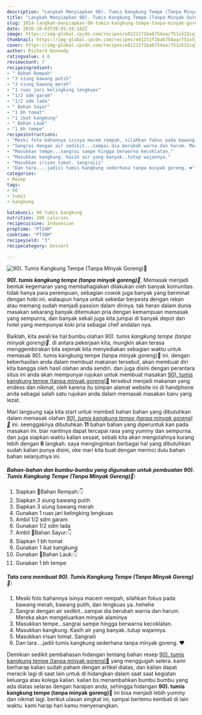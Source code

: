 ```yaml
---
description: "Langkah Menyiapkan 90). Tumis Kangkung Tempe (Tanpa Minyak Goreng)🥗 yang sempurna"
title: "Langkah Menyiapkan 90). Tumis Kangkung Tempe (Tanpa Minyak Goreng)🥗 yang sempurna"
slug: 1014-langkah-menyiapkan-90-tumis-kangkung-tempe-tanpa-minyak-goreng-yang-sempurna
date: 2020-10-03T20:45:19.182Z
image: https://img-global.cpcdn.com/recipes/e81211f1ba6754aa/751x532cq70/90-tumis-kangkung-tempe-tanpa-minyak-goreng🥗-foto-resep-utama.jpg
thumbnail: https://img-global.cpcdn.com/recipes/e81211f1ba6754aa/751x532cq70/90-tumis-kangkung-tempe-tanpa-minyak-goreng🥗-foto-resep-utama.jpg
cover: https://img-global.cpcdn.com/recipes/e81211f1ba6754aa/751x532cq70/90-tumis-kangkung-tempe-tanpa-minyak-goreng🥗-foto-resep-utama.jpg
author: Richard Kennedy
ratingvalue: 4.6
reviewcount: 7
recipeingredient:
- " Bahan Rempah"
- "3 siung bawang putih"
- "3 siung bawang merah"
- "1 ruas jari kelingking lengkuas"
- "1/2 sdm garam"
- "1/2 sdm lada"
- " Bahan Sayur"
- "1 bh tomat"
- "1 ikat kangkung"
- " Bahan Lauk"
- "1 bh tempe"
recipeinstructions:
- "Meski foto bahannya isinya macem rempah, silahkan fokus pada bawang merah, bawang putih, dan lengkuas ya..hehehe"
- "Sangrai dengan air sedikit...sampai dia berubah warna dan harum. Mereka akan mengeluarkan minyak alaminya"
- "Masukkan tempe...sangrai sampe hingga berwarna kecoklatan."
- "Masukkan kangkung. Kasih air yang banyak..tutup wajannya."
- "Masukkan irisan tomat. Sangraiii"
- "Dan tara....jadiii tumis kangkung sederhana tanpa minyak goreng. ❤"
categories:
- Resep
tags:
- 90
- tumis
- kangkung

katakunci: 90 tumis kangkung 
nutrition: 106 calories
recipecuisine: Indonesian
preptime: "PT24M"
cooktime: "PT38M"
recipeyield: "3"
recipecategory: Dessert

---
```



![90). Tumis Kangkung Tempe (Tanpa Minyak Goreng)🥗](https://img-global.cpcdn.com/recipes/e81211f1ba6754aa/751x532cq70/90-tumis-kangkung-tempe-tanpa-minyak-goreng🥗-foto-resep-utama.jpg)

<b><i>90). tumis kangkung tempe (tanpa minyak goreng)🥗</i></b>, Memasak menjadi bentuk kegemaran yang membahagiakan dilakukan oleh banyak komunitas. tidak hanya para perempuan, sebagian cowok juga banyak yang berminat dengan hobi ini. walaupun hanya untuk sekedar berpesta dengan rekan atau memang sudah menjadi passion dalam dirinya. tak heran dalam dunia masakan sekarang banyak ditemukan pria dengan kemampuan memasak yang sempurna, dan banyak sekali juga kita jumpai di banyak depot dan hotel yang mempunyai koki pria sebagai chef andalan nya.



Baiklah, kita awali ke hal bumbu olahan <i>90). tumis kangkung tempe (tanpa minyak goreng)🥗</i>. di antara pekerjaan kita, mungkin akan terasa menggembirakan bila sejenak kita menyediakan sebagian waktu untuk memasak 90). tumis kangkung tempe (tanpa minyak goreng)🥗 ini. dengan keberhasilan anda dalam membuat makanan tersebut, akan membuat diri kita bangga oleh hasil olahan anda sendiri. dan juga disini dengan perantara situs ini anda akan mempunyai rujukan untuk membuat masakan <u>90). tumis kangkung tempe (tanpa minyak goreng)🥗</u> tersebut menjadi makanan yang endess dan nikmat, oleh karena itu simpan alamat website ini di handphone anda sebagai salah satu rujukan anda dalam memasak masakan baru yang lezat.


Mari langsung saja kita start untuk membeli bahan bahan yang dibutuhkan dalam memasak olahan <u><i>90). tumis kangkung tempe (tanpa minyak goreng)🥗</i></u> ini. seenggaknya dibutuhkan <b>11</b> bahan bahan yang diperuntuk kan pada masakan ini. biar nantinya dapat tercapai rasa yang yummy dan sempurna. dan juga siapkan waktu kalian sesaat, sebab kita akan mengolahnya kurang lebih dengan <b>6</b> langkah. saya menginginkan berbagai hal yang dibutuhkan sudah kalian punya disini, oke mari kita buat dengan merinci dulu bahan bahan selanjutnya ini.

<!--inarticleads1-->

##### Bahan-bahan dan bumbu-bumbu yang digunakan untuk pembuatan 90). Tumis Kangkung Tempe (Tanpa Minyak Goreng)🥗:

1. Siapkan  🔵Bahan Rempah:👇
1. Siapkan 3 siung bawang putih
1. Siapkan 3 siung bawang merah
1. Gunakan 1 ruas jari kelingking lengkuas
1. Ambil 1/2 sdm garam
1. Gunakan 1/2 sdm lada
1. Ambil  🔵Bahan Sayur:👇
1. Siapkan 1 bh tomat
1. Gunakan 1 ikat kangkung
1. Gunakan  🔵Bahan Lauk:👇
1. Gunakan 1 bh tempe




<!--inarticleads2-->

##### Tata cara membuat 90). Tumis Kangkung Tempe (Tanpa Minyak Goreng)🥗:

1. Meski foto bahannya isinya macem rempah, silahkan fokus pada bawang merah, bawang putih, dan lengkuas ya..hehehe
1. Sangrai dengan air sedikit...sampai dia berubah warna dan harum. Mereka akan mengeluarkan minyak alaminya
1. Masukkan tempe...sangrai sampe hingga berwarna kecoklatan.
1. Masukkan kangkung. Kasih air yang banyak..tutup wajannya.
1. Masukkan irisan tomat. Sangraiii
1. Dan tara....jadiii tumis kangkung sederhana tanpa minyak goreng. ❤




Demikian sedikit pembahasan hidangan tentang bahan resep <u>90). tumis kangkung tempe (tanpa minyak goreng)🥗</u> yang menggugah selera. kami berharap kalian sudah paham dengan artikel diatas, dan kalian dapat meracik lagi di saat lain untuk di hidangkan dalam saat saat kegiatan keluarga atau kolega kalian. kalian bs menambahkan bumbu bumbu yang ada diatas selaras dengan harapan anda, sehingga hidangan <b>90). tumis kangkung tempe (tanpa minyak goreng)🥗</b> ini bisa menjadi lebih yummy dan nikmat lagi. berikut ulasan singkat ini, sampai bertemu kembali di lain waktu. kami harap hari kamu menyenangkan.
